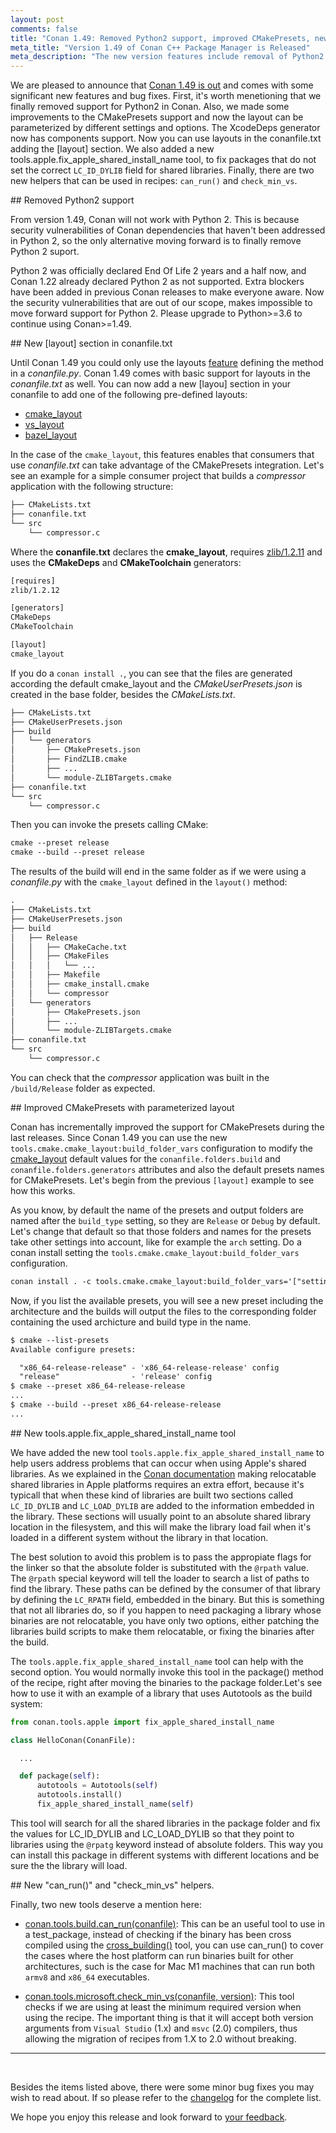 ```yaml
---
layout: post
comments: false
title: "Conan 1.49: Removed Python2 support, improved CMakePresets, new [layout] section in conanfile.txt, new tools.apple.fix_apple_shared_install_name tool, new "can_run()", "check_min_vs" helpers."
meta_title: "Version 1.49 of Conan C++ Package Manager is Released" 
meta_description: "The new version features include removal of Python2 support, improved CMakePresets, new [layout] section in conanfile.txt and much more..."
---
```


<script type="application/ld+json">
{ "@context": "https://schema.org", 
 "@type": "TechArticle",
 "headline": "Version 1.49 of Conan C++ Package Manager is Released",
 "alternativeHeadline": "Learn all about the new 1.49 Conan C/C++ package manager version",
 "image": "https://docs.conan.io/en/latest/_images/frogarian.png",
 "author": "Conan Team", 
 "genre": "C/C++", 
 "keywords": "c c++ package manager conan release", 
 "publisher": {
    "@type": "Organization",
    "name": "Conan.io",
    "logo": {
      "@type": "ImageObject",
      "url": "https://media.jfrog.com/wp-content/uploads/2017/07/20134853/conan-logo-text.svg"
    }
},
 "datePublished": "2022-06-16",
 "description": "Removed Python2 support, improved CMakePresets, new [layout] section in conanfile.txt, new tools.apple.fix_apple_shared_install_name tool, new "can_run()", "check_min_vs" helpers.",
 }
</script>

We are pleased to announce that [Conan 1.49 is
out](https://github.com/conan-io/conan/releases/tag/1.49.0) and comes with some
significant new features and bug fixes. First, it's worth menetioning that we finally
removed support for Python2 in Conan. Also, we made some improvements to the CMakePresets
support and now the layout can be parameterized by different settings and options. The
XcodeDeps generator now has components support. Now you can use layouts in the
conanfile.txt adding the [layout] section. We also added a new
tools.apple.fix_apple_shared_install_name tool, to fix packages that do not set the
correct ``LC_ID_DYLIB`` field for shared libraries. Finally, there are two new helpers
that can be used in recipes: ``can_run()`` and ``check_min_vs``.

## Removed Python2 support

From version 1.49, Conan will not work with Python 2. This is because security
vulnerabilities of Conan dependencies that haven't been addressed in Python 2, so the only
alternative moving forward is to finally remove Python 2 suport.

Python 2 was officially declared End Of Life 2 years and a half now, and Conan 1.22
already declared Python 2 as not supported. Extra blockers have been added in previous
Conan releases to make everyone aware. Now the security vulnerabilities that are out of
our scope, makes impossible to move forward support for Python 2. Please upgrade to
Python>=3.6 to continue using Conan>=1.49. 

## New [layout] section in conanfile.txt

Until Conan 1.49 you could only use the layouts
[feature](https://docs.conan.io/en/latest/reference/conanfile/tools/layout.html) defining
the method in a *conanfile.py*. Conan 1.49 comes with basic support for layouts in the
*conanfile.txt* as well. You can now add a new [layou] section in your conanfile to add
one of the following pre-defined layouts:

- [cmake_layout](https://docs.conan.io/en/latest/reference/conanfile/tools/layout.html#predefined-layouts)
- [vs_layout](https://docs.conan.io/en/latest/reference/conanfile/tools/layout.html#predefined-layouts)
- [bazel_layout](https://docs.conan.io/en/latest/reference/conanfile/tools/layout.html#predefined-layouts)

In the case of the ``cmake_layout``, this features enables that consumers that use
*conanfile.txt* can take advantage of the CMakePresets integration. Let's see an example
for a simple consumer project that builds a *compressor* application with the following
structure:

```txt
├── CMakeLists.txt
├── conanfile.txt
└── src
    └── compressor.c
```

Where the **conanfile.txt** declares the **cmake_layout**, requires
[zlib/1.2.11](https://conan.io/center/zlib) and uses the **CMakeDeps** and
**CMakeToolchain** generators:

```txt
[requires]
zlib/1.2.12

[generators]
CMakeDeps
CMakeToolchain

[layout]
cmake_layout
```

If you do a ``conan install .``, you can see that the files are generated according the
default cmake_layout and the *CMakeUserPresets.json* is created in the base folder,
besides the *CMakeLists.txt*.

```txt
├── CMakeLists.txt
├── CMakeUserPresets.json
├── build
│   └── generators
│       ├── CMakePresets.json
│       ├── FindZLIB.cmake
│       ├── ...
│       └── module-ZLIBTargets.cmake
├── conanfile.txt
└── src
    └── compressor.c
```

Then you can invoke the presets calling CMake:

```txt
cmake --preset release
cmake --build --preset release      
```

The results of the build will end in the same folder as if we were using a *conanfile.py*
with the ``cmake_layout`` defined in the ``layout()`` method:

```txt
.
├── CMakeLists.txt
├── CMakeUserPresets.json
├── build
│   ├── Release
│   │   ├── CMakeCache.txt
│   │   ├── CMakeFiles
│   │   │   └── ...
│   │   ├── Makefile
│   │   ├── cmake_install.cmake
│   │   └── compressor
│   └── generators
│       ├── CMakePresets.json
│       ├── ...
│       └── module-ZLIBTargets.cmake
├── conanfile.txt
└── src
    └── compressor.c
```

You can check that the *compressor* application was built in the ``/build/Release`` folder as
expected.

## Improved CMakePresets with parameterized layout

Conan has incrementally improved the support for CMakePresets during the last releases.
Since Conan 1.49 you can use the new ``tools.cmake.cmake_layout:build_folder_vars``
configuration to modify the
[cmake_layout](https://docs.conan.io/en/latest/reference/conanfile/tools/cmake/cmake_layout.html#cmake-layout)
default values for the ``conanfile.folders.build`` and ``conanfile.folders.generators``
attributes and also the default presets names for CMakePresets. Let's begin from the
previous ``[layout]`` example to see how this works.

As you know, by default the name of the presets and output folders are named after the
``build_type`` setting, so they are ``Release`` or ``Debug`` by default. Let's change that
default so that those folders and names for the presets take other settings into account,
like for example the ``arch`` setting. Do a conan install setting the
``tools.cmake.cmake_layout:build_folder_vars`` configuration.


```txt
conan install . -c tools.cmake.cmake_layout:build_folder_vars='["settings.arch", "settings.build_type"]'
```

Now, if you list the available presets, you will see a new preset including the
architecture and the builds will output the files to the corresponding folder containing
the used archicture and build type in the name.

```txt
$ cmake --list-presets
Available configure presets:

  "x86_64-release-release" - 'x86_64-release-release' config
  "release"                - 'release' config
$ cmake --preset x86_64-release-release
...
$ cmake --build --preset x86_64-release-release
...
```

## New tools.apple.fix_apple_shared_install_name tool 

We have added the new tool ``tools.apple.fix_apple_shared_install_name`` to help users
address problems that can occur when using Apple's shared libraries. As we explained in
the [Conan
documentation](https://docs.conan.io/en/latest/reference/conanfile/tools/gnu/autotools.html#a-note-about-relocatable-shared-libraries-in-macos-built-the-autotools-build-helper)
making relocatable shared libraries in Apple platforms requires an extra effort, because
it's typicall that  when these kind of libraries are built two sections called
`LC_ID_DYLIB` and `LC_LOAD_DYLIB` are added to the information embedded in the library.
These sections will usually point to an absolute shared library location in the
filesystem, and this will make the library load fail when it's loaded in a different
system without the library in that location. 

The best solution to avoid this problem is to pass the appropiate flags for the linker so
that the absolute folder is substituted with the ``@rpath`` value. The `@rpath` special
keyword will tell the loader to search a list of paths to find the library. These paths
can be defined by the consumer of that library by defining the `LC_RPATH` field, embedded
in the binary. But this is something that not all libraries do, so if you happen to need
packaging a library whose binaries are not relocatable, you have only two options, either
patching the libraries build scripts to make them relocatable, or fixing the binaries
after the build. 

The ``tools.apple.fix_apple_shared_install_name`` tool can help with the second option.
You would normally invoke this tool in the package() method of the recipe, right after
moving the binaries to the package folder.Let's see how to use it with an example of a
library that uses Autotools as the build system:

```python
from conan.tools.apple import fix_apple_shared_install_name

class HelloConan(ConanFile):

  ...

  def package(self):
      autotools = Autotools(self)
      autotools.install()
      fix_apple_shared_install_name(self)
```

This tool will search for all the shared libraries in the package folder and fix the
values for LC_ID_DYLIB and LC_LOAD_DYLIB so that they point to libraries using the
`@rpatg` keyword instead of absolute folders. This way you can install this package in
different systems with different locations and be sure the the library will load.

## New "can_run()" and "check_min_vs" helpers.

Finally, two new tools deserve a mention here:

* [conan.tools.build.can_run(conanfile)](https://docs.conan.io/en/latest/reference/conanfile/tools/build.html#conan-tools-build-can-run):
  This can be an useful tool to use in a test_package, instead of checking if the binary
  has been cross compiled using the
  [cross_building()](https://docs.conan.io/en/latest/reference/conanfile/tools/build.html#conan-tools-build-cross-building)
  tool, you can use can_run() to cover the cases where the host platform can run binaries
  built for other architectures, such is the case for Mac M1 machines that can run both
  `armv8` and `x86_64` executables.

*  [conan.tools.microsoft.check_min_vs(conanfile,
   version)](https://docs.conan.io/en/latest/reference/conanfile/tools/microsoft.html#check-min-vs):
   This tool checks if we are using at least the minimum required version when using the
   recipe. The important thing is that it will accept both version arguments from `Visual
   Studio` (1.x) and `msvc` (2.0) compilers, thus allowing the migration of recipes from
   1.X to 2.0 without breaking.

---

<br>

Besides the items listed above, there were some minor bug fixes you may wish to read
about. If so please refer to the
[changelog](https://docs.conan.io/en/latest/changelog.html#jun-2022) for the complete
list.

We hope you enjoy this release and look forward to [your
feedback](https://github.com/conan-io/conan/issues).

